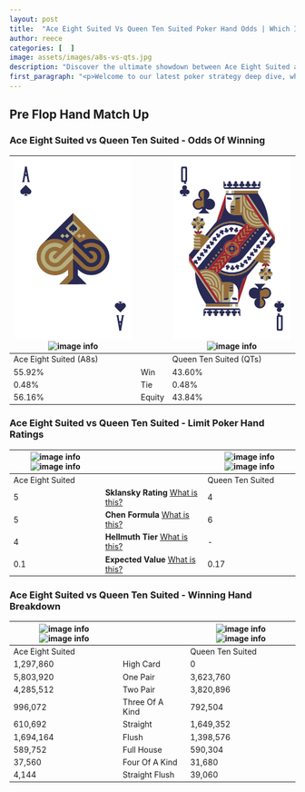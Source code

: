 ```yaml
---
layout: post
title:  "Ace Eight Suited Vs Queen Ten Suited Poker Hand Odds | Which Is The Better Hand In Poker? A Complete Guide"
author: reece
categories: [  ]
image: assets/images/a8s-vs-qts.jpg
description: "Discover the ultimate showdown between Ace Eight Suited and Queen Ten Suited in poker! Uncover the odds, strategies, and scenarios where one hand triumphs over the other. Get ready to up your poker game with this thrilling analysis."
first_paragraph: "<p>Welcome to our latest poker strategy deep dive, where we're pitting two distinct hands against each other in a high-stakes showdown: Ace Eight Suited vs Queen Ten Suited.</p><p>In the dynamic world of poker, every decision counts, and knowing which hand holds the upper hand is key to your success at the table.</p><p>In this article, we'll dissect these two hands, explore the scenarios where one dominates the other, and equip you with the knowledge to make strategic choices that can tip the odds in your favor.</p><p>Get ready to unravel the intriguing dynamics of these poker hands and elevate your game to new heights.</p>"
---
```




[comment]: # (sp0)

## Pre Flop Hand Match Up

<div class="table hand-ratings" markdown="1"> 



### Ace Eight Suited vs Queen Ten Suited - Odds Of Winning


    
| ![image info](assets/images/hand1/a.png) ![image info](assets/images/hand1/8s.png) |  | ![image info](assets/images/hand2/q.png) ![image info](assets/images/hand2/ts.png) |
| -------- | -------- | -------- |
| Ace Eight Suited (A8s) |  | Queen Ten Suited (QTs) |
| 55.92% | Win | 43.60% |
| 0.48% | Tie | 0.48% |
| 56.16% | Equity | 43.84% |




[comment]: # (sp1)



### Ace Eight Suited vs Queen Ten Suited - Limit Poker Hand Ratings


    
| ![image info](https://www.riverpairs.com/assets/images/hand1/a.png) ![image info](https://www.riverpairs.com/assets/images/hand1/8s.png) |  | ![image info](https://www.riverpairs.com/assets/images/hand2/q.png) ![image info](https://www.riverpairs.com/assets/images/hand2/ts.png) |
| -------- | -------- | -------- |
| Ace Eight Suited |  | Queen Ten Suited |
| 5 | **Sklansky Rating** [What is this?](/sklansky-rating-explained) | 4 |
| 5 | **Chen Formula** [What is this?](/chen-formula-explained) | 6 |
| 4 | **Hellmuth Tier** [What is this?](/Hellmuth-tier-explained) | - |
| 0.1 | **Expected Value** [What is this?](/expected-value-explained) | 0.17 |




[comment]: # (sp2)



### Ace Eight Suited vs Queen Ten Suited - Winning Hand Breakdown


    
| ![image info](https://www.riverpairs.com/assets/images/hand1/a.png) ![image info](https://www.riverpairs.com/assets/images/hand1/8s.png) |  | ![image info](https://www.riverpairs.com/assets/images/hand2/q.png) ![image info](https://www.riverpairs.com/assets/images/hand2/ts.png) |
| -------- | -------- | -------- |
| Ace Eight Suited |  | Queen Ten Suited |
| 1,297,860 | High Card | 0 |
| 5,803,920 | One Pair | 3,623,760 |
| 4,285,512 | Two Pair | 3,820,896 |
| 996,072 | Three Of A Kind | 792,504 |
| 610,692 | Straight | 1,649,352 |
| 1,694,164 | Flush | 1,398,576 |
| 589,752 | Full House | 590,304 |
| 37,560 | Four Of A Kind | 31,680 |
| 4,144 | Straight Flush | 39,060 |




[comment]: # (sp3)



</div>

[comment]: # (sp4)



[comment]: # (sp5)

